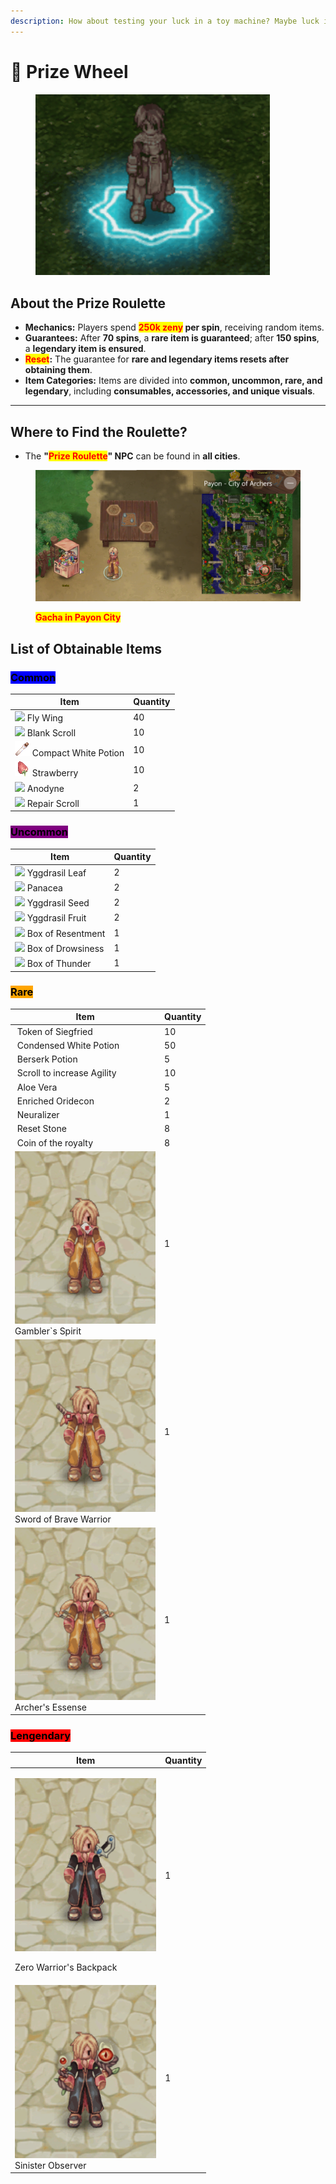 ```yaml
---
description: How about testing your luck in a toy machine? Maybe luck is on your side!
---
```


# 🎰 Prize Wheel

<figure><img src="../.gitbook/assets/image (2) (1) (1) (1) (1) (1) (1).png" alt="" width="375"><figcaption></figcaption></figure>

## **About the Prize Roulette**

* **Mechanics:** Players spend <mark style="color:red;">**250k zeny**</mark>**&#x20;per spin**, receiving random items.
* **Guarantees:** After **70 spins**, a **rare item is guaranteed**; after **150 spins**, a **legendary item is ensured**.
* <mark style="color:red;">**Reset**</mark>**:** The guarantee for **rare and legendary items resets after obtaining them**.
* **Item Categories:** Items are divided into **common, uncommon, rare, and legendary**, including **consumables, accessories, and unique visuals**.

***

## **Where to Find the Roulette?**

* The **"**<mark style="color:red;">**Prize Roulette**</mark>**" NPC** can be found in **all cities**.

<figure><img src="../.gitbook/assets/cgaaa.png" alt=""><figcaption><p><mark style="color:red;"><strong>Gacha in Payon City</strong></mark></p></figcaption></figure>

## **List of Obtainable Items**

### <mark style="background-color:blue;">**Common**</mark>

| Item                                                 | Quantity |
| ---------------------------------------------------- | -------- |
| ![](../.gitbook/assets/601.png) Fly Wing             | 40       |
| ![](../.gitbook/assets/7433.png) Blank Scroll        | 10       |
| ![](../.gitbook/assets/547.png) Compact White Potion | 10       |
| ![](../.gitbook/assets/578.png) Strawberry           | 10       |
| ![](../.gitbook/assets/605.png) Anodyne              | 2        |
| ![](../.gitbook/assets/12216.png) Repair Scroll      | 1        |

### <mark style="background-color:purple;">Uncommon</mark>

| Item                                                 | Quantity |
| ---------------------------------------------------- | -------- |
| ![](../.gitbook/assets/610.png) Yggdrasil Leaf       | 2        |
| ![](../.gitbook/assets/525.png) Panacea              | 2        |
| ![](../.gitbook/assets/608.png) Yggdrasil Seed       | 2        |
| ![](../.gitbook/assets/607.png) Yggdrasil Fruit      | 2        |
| ![](../.gitbook/assets/12030.png) Box of Resentment  | 1        |
| ![](../.gitbook/assets/12031.png) Box of Drowsiness  | 1        |
| ![](../.gitbook/assets/12028.png) Box of Thunder     | 1        |

### <mark style="background-color:orange;">Rare</mark>

<table><thead><tr><th width="225.11114501953125">Item</th><th>Quantity</th></tr></thead><tbody><tr><td><img src="../.gitbook/assets/7621.png" alt=""> Token of Siegfried</td><td>10</td></tr><tr><td><img src="../.gitbook/assets/547 (1).png" alt=""> Condensed White Potion</td><td>50</td></tr><tr><td><img src="../.gitbook/assets/657.png" alt=""> Berserk Potion</td><td>5</td></tr><tr><td><img src="../.gitbook/assets/12216 (1).png" alt=""> Scroll to increase Agility</td><td>10</td></tr><tr><td><img src="../.gitbook/assets/606.png" alt=""> Aloe Vera</td><td>5</td></tr><tr><td><img src="../.gitbook/assets/7620.png" alt=""> Enriched Oridecon</td><td>2</td></tr><tr><td><img src="../.gitbook/assets/12213.png" alt=""> Neuralizer</td><td>1</td></tr><tr><td><img src="../.gitbook/assets/6320.png" alt=""> Reset Stone</td><td>8</td></tr><tr><td><img src="../.gitbook/assets/671.png" alt=""> Coin of the royalty</td><td>8</td></tr><tr><td><img src="../.gitbook/assets/e3.gif" alt="">Gambler`s Spirit</td><td>1</td></tr><tr><td><img src="../.gitbook/assets/e1.gif" alt="">Sword of Brave Warrior</td><td>1</td></tr><tr><td><img src="../.gitbook/assets/e2.gif" alt="">Archer's Essense</td><td>1</td></tr></tbody></table>

### <mark style="background-color:red;">Lengendary</mark>

<table><thead><tr><th width="226.22222900390625">Item</th><th>Quantity</th></tr></thead><tbody><tr><td><p><img src="../.gitbook/assets/e4.gif" alt=""></p><p>Zero Warrior's Backpack</p></td><td>1</td></tr><tr><td><img src="../.gitbook/assets/e5.gif" alt="">Sinister Observer</td><td>1</td></tr></tbody></table>
